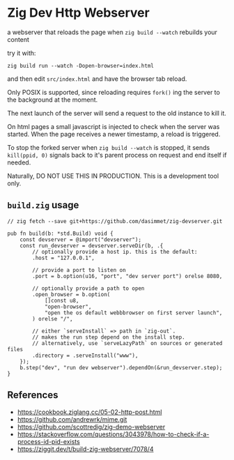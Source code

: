 # Zig Dev Http Webserver

a webserver that reloads the page when `zig build --watch` rebuilds your content

try it with:

```
zig build run --watch -Dopen-browser=index.html
```

and then edit `src/index.html` and have the browser tab reload.

Only POSIX is supported, since reloading requires `fork()` ing the server
to the background at the moment.

The next launch of the server will send a request to the old instance to kill it.

On html pages a small javascript is injected to check when the server was started.
When the page receives a newer timestamp, a reload is triggered.

To stop the forked server when `zig build --watch` is stopped,
it sends `kill(ppid, 0)` signals back to it's parent process on request and end itself if needed.

Naturally, DO NOT USE THIS IN PRODUCTION. This is a development tool only.

## `build.zig` usage

```zig
// zig fetch --save git+https://github.com/dasimmet/zig-devserver.git

pub fn build(b: *std.Build) void {
    const devserver = @import("devserver");
    const run_devserver = devserver.serveDir(b, .{
        // optionally provide a host ip. this is the default:
        .host = "127.0.0.1",

        // provide a port to listen on
        .port = b.option(u16, "port", "dev server port") orelse 8080,

        // optionally provide a path to open
        .open_browser = b.option(
            []const u8,
            "open-browser",
            "open the os default webbbrowser on first server launch",
        ) orelse "/",

        // either `serveInstall` => path in `zig-out`.
        // makes the run step depend on the install step.
        // alternatively, use `serveLazyPath` on sources or generated files
        .directory = .serveInstall("www"),
    });
    b.step("dev", "run dev webserver").dependOn(&run_devserver.step);
}
```

## References

- <https://cookbook.ziglang.cc/05-02-http-post.html>
- <https://github.com/andrewrk/mime.git>
- <https://github.com/scottredig/zig-demo-webserver>
- <https://stackoverflow.com/questions/3043978/how-to-check-if-a-process-id-pid-exists>
- <https://ziggit.dev/t/build-zig-webserver/7078/4>

